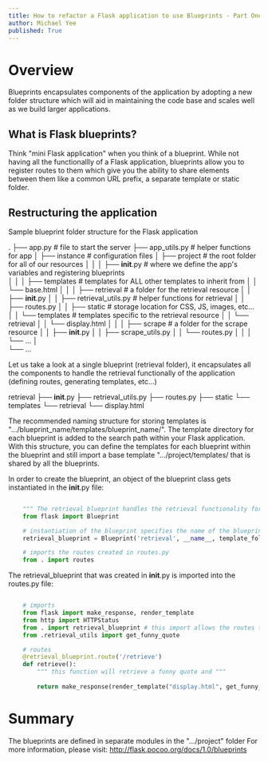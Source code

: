 ```yaml
---
title: How to refactor a Flask application to use Blueprints - Part One
author: Michael Yee
published: True
---
```



# Overview

Blueprints encapsulates components of the application by adopting a new folder structure which will aid in maintaining the code base and scales well as we build larger applications.


## What is Flask blueprints?

Think "mini Flask application" when you think of a blueprint.  While not having all the functionallly of a Flask application, blueprints allow you to register routes to them which give you the ability to share elements between them like a common URL prefix, a separate template or static folder.


## Restructuring the application

Sample blueprint folder structure for the Flask application

.
├── app.py # file to start the server
├── app_utils.py # helper functions for app
│
├── instance # configuration files
│ 
├── project # the root folder for all of our resources
│   │ 
│   ├── __init__.py # where we define the app's variables and registering blueprints  
│   │ 
│   ├── templates # templates for ALL other templates to inherit from
│   │   └── base.html
│   │ 
│   ├── retrieval # a folder for the retrieval resource
│   │   ├── __init__.py
│   │   ├── retrieval_utils.py # helper functions for retrieval
│   │   ├── routes.py
│   │   ├── static # storage location for CSS, JS, images, etc...
│   │   └── templates # templates specific to the retrieval resource
│   │       └── retrieval
│   │           └── display.html
│   │ 
│   ├── scrape # a folder for the scrape resource
│   │   ├── __init__.py
│   │   ├── scrape_utils.py
│   │   └── routes.py
│   │
│   └── ...
│   
└── ...

Let us take a look at a single blueprint (retrieval folder), it encapsulates all the components to handle the retrieval functionally of the application (defining routes, generating templates, etc...)

retrieval 
├── __init__.py
├── retrieval_utils.py
├── routes.py
├── static
└── templates 
    └── retrieval
        └── display.html

The recommended naming structure for storing templates is ".../blueprint_name/templates/blueprint_name/". The template directory for each blueprint is added to the search path within your Flask application. With this structure, you can define the templates for each blueprint within the blueprint and still import a base template ".../project/templates/ that is shared by all the blueprints.

In order to create the blueprint, an object of the blueprint class gets instantiated in the __init__.py file:

```python

    """ The retrieval blueprint handles the retrieval functionality for this application"""
    from flask import Blueprint

    # instantiation of the blueprint specifies the name of the blueprint ("retrieval") and it specifies the location of the template files within the blueprint
    retrieval_blueprint = Blueprint('retrieval', __name__, template_folder='templates')

    # imports the routes created in routes.py
    from . import routes

```

The retrieval_blueprint that was created in __init__.py is imported into the routes.py file:

```python

    # imports
    from flask import make_response, render_template
    from http import HTTPStatus
    from . import retrieval_blueprint # this import allows the routes to be specified with "@retrieval_blueprint"
    from .retrieval_utils import get_funny_quote

    # routes
    @retrieval_blueprint.route('/retrieve')
    def retrieve():
        """ this function will retrieve a funny quote and """
        
        return make_response(render_template("display.html", get_funny_quote(), HTTPStatus.OK)

```

# Summary

The blueprints are defined in separate modules in the ".../project" folder
For more information, please visit: http://flask.pocoo.org/docs/1.0/blueprints
